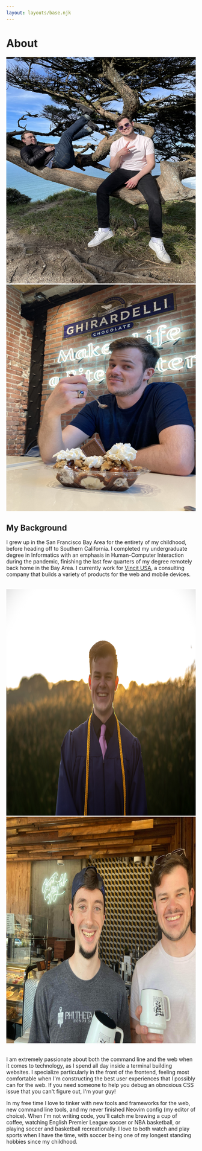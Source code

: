 ```yaml
---
layout: layouts/base.njk
---
```

# About

<div class='about-image-grid'>
  <img
    src='/assets/images/point-reyes-tree.jpeg'
    alt=''
    class='object-center object-cover aspect-square'
    width='600'
    height='600'
  />
  <img
    src='/assets/images/ghiradelli.jpg'
    alt=''
    class='object-center object-cover aspect-square'
    width='600'
    height='600'
  />
</div>

## My Background

I grew up in the San Francisco Bay Area for the entirety of my childhood, before heading off to Southern California. I completed my undergraduate degree in Informatics with an emphasis in Human-Computer Interaction during the pandemic, finishing the last few quarters of my degree remotely back home in the Bay Area. I currently work for [Vincit USA](https://vincit.com), a consulting company that builds a variety of products for the web and mobile devices. 

<br />

<div class='about-image-grid'>
  <img
    src='/assets/images/golden-hour-grad.jpg'
    alt=''
    class='object-center object-cover aspect-square'
    width='600'
    height='600'
  />
  <img
    src='/assets/images/onyx-with-jonathan.jpg'
    alt=''
    class='object-center object-cover aspect-square'
    width='600'
    height='600'
  />
</div>

<br />

I am extremely passionate about both the command line and the web when it comes to technology, as I spend all day inside a terminal building websites. I specialize particularly in the front of the frontend, feeling most comfortable when I'm constructing the best user experiences that I possibly can for the web. If you need someone to help you debug an obnoxious CSS issue that you can't figure out, I'm your guy!

In my free time I love to tinker with new tools and frameworks for the web, new command line tools, and my never finished Neovim config (my editor of choice). When I'm not writing code, you'll catch me brewing a cup of coffee, watching English Premier League soccer or NBA basketball, or playing soccer and basketball recreationally. I love to both watch and play sports when I have the time, with soccer being one of my longest standing hobbies since my childhood.
